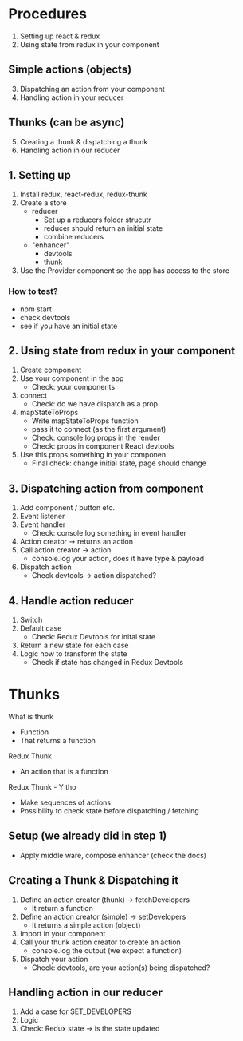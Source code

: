 # Procedures

1. Setting up react & redux
2. Using state from redux in your component

## Simple actions (objects)

3. Dispatching an action from your component
4. Handling action in your reducer

## Thunks (can be async)

5. Creating a thunk & dispatching a thunk
6. Handling action in our reducer

## 1. Setting up

1. Install redux, react-redux, redux-thunk
2. Create a store
   - reducer
     - Set up a reducers folder strucutr
     - reducer should return an initial state
     - combine reducers
   - "enhancer"
     - devtools
     - thunk
3. Use the Provider component so the app has access to the store

### How to test?

- npm start
- check devtools
- see if you have an initial state

## 2. Using state from redux in your component

1. Create component
2. Use your component in the app
   - Check: your components
3. connect
   - Check: do we have dispatch as a prop
4. mapStateToProps
   - Write mapStateToProps function
   - pass it to connect (as the first argument)
   - Check: console.log props in the render
   - Check: props in component React devtools
5. Use this.props.something in your componen
   - Final check: change initial state, page should change

## 3. Dispatching action from component

1. Add component / button etc.
2. Event listener
3. Event handler
   - Check: console.log something in event handler
4. Action creator -> returns an action
5. Call action creator -> action
   - console.log your action, does it have type & payload
6. Dispatch action
   - Check devtools -> action dispatched?

## 4. Handle action reducer

1. Switch
2. Default case
   - Check: Redux Devtools for inital state
3. Return a new state for each case
4. Logic how to transform the state
   - Check if state has changed in Redux Devtools

# Thunks

What is thunk

- Function
- That returns a function

Redux Thunk

- An action that is a function

Redux Thunk - Y tho

- Make sequences of actions
- Possibility to check state before dispatching / fetching

## Setup (we already did in step 1)

- Apply middle ware, compose enhancer (check the docs)

## Creating a Thunk & Dispatching it

1. Define an action creator (thunk) -> fetchDevelopers
   - It return a function
2. Define an action creator (simple) -> setDevelopers
   - It returns a simple action (object)
3. Import in your component
4. Call your thunk action creator to create an action
   - console.log the output (we expect a function)
5. Dispatch your action
   - Check: devtools, are your action(s) being dispatched?

## Handling action in our reducer

1. Add a case for SET_DEVELOPERS
2. Logic
3. Check: Redux state -> is the state updated
